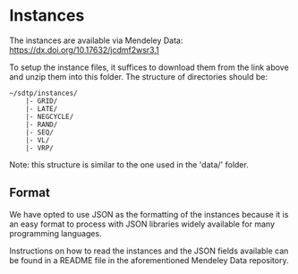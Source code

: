 # Instances

The instances are available via Mendeley Data: https://dx.doi.org/10.17632/jcdmf2wsr3.1

To setup the instance files, it suffices to download them from the link above and unzip them into this folder.
The structure of directories should be:
```
~/sdtp/instances/
    |- GRID/
    |- LATE/
    |- NEGCYCLE/
    |- RAND/
    |- SEQ/
    |- VL/
    |- VRP/
```

Note: this structure is similar to the one used in the 'data/' folder.


## Format

We have opted to use JSON as the formatting of the instances because it is an easy format to process with JSON libraries
widely available for many programming languages.

Instructions on how to read the instances and the JSON fields available can be found in a README file in the aforementioned Mendeley Data repository.






